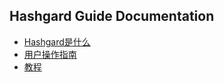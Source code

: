## Hashgard Guide  Documentation



- [Hashgard是什么](introduction.md)
- [用户操作指南](/learn/UsersGuide/)
- [教程](/learn/Guide/)

